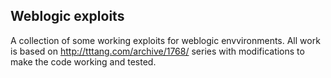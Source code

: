 ## Weblogic exploits

A collection of some working exploits for weblogic envvironments. 
All work is based on http://tttang.com/archive/1768/ series with modifications to make the code working and tested. 

